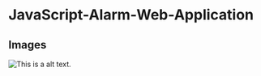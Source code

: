 # JavaScript-Alarm-Web-Application

## Images
![This is a alt text.](/image/sample.png "This is a sample image.")
